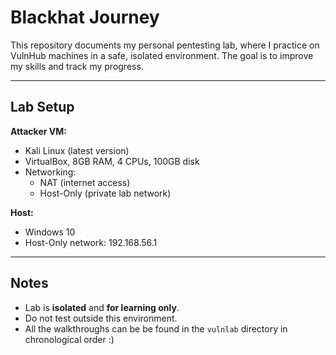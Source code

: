 # Blackhat Journey

This repository documents my personal pentesting lab, where I practice on VulnHub machines in a safe, isolated environment. The goal is to improve my skills and track my progress.

---

## Lab Setup

**Attacker VM:**  
- Kali Linux (latest version)  
- VirtualBox, 8GB RAM, 4 CPUs, 100GB disk  
- Networking:  
  - NAT (internet access)  
  - Host-Only (private lab network)

**Host:**  
- Windows 10  
- Host-Only network: 192.168.56.1  

---

## Notes

- Lab is **isolated** and **for learning only**.  
- Do not test outside this environment.
- All the walkthroughs can be be found in the `vulnlab` directory in chronological order :)
